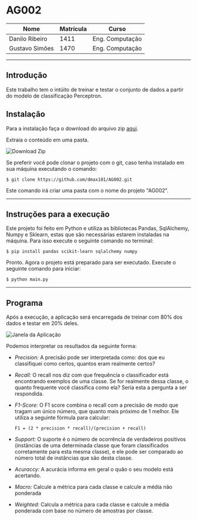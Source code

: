 # AG002

|Nome|Matrícula|Curso|
|---------|---------|---------|
|Danilo Ribeiro|1411|Eng. Computação|
|Gustavo Simões|1470|Eng. Computação|

---
## Introdução

Este trabalho tem o intúito de treinar e testar o conjunto de dados a partir do modelo de classificação Perceptron.

## Instalação

Para a instalação faça o download do arquivo zip [aqui](https://github.com/dmax101/AG002.git).

Extraia o conteúdo em uma pasta.

![Download Zip](/assets/zip.png)


Se preferir você pode clonar o projeto com o git, caso tenha instalado em sua máquina executando o comando:

```
$ git clone https://github.com/dmax101/AG002.git
```

Este comando irá criar uma pasta com o nome do projeto "AG002".

---
## Instruções para a execução
Este projeto foi feito em Python e utiliza as bibliotecas Pandas, SqlAlchemy, Numpy e Sklearn, estas que são necessárias estarem instaladas na máquina. Para isso execute o seguinte comando no terminal:

```
$ pip install pandas scikit-learn sqlalchemy numpy
```

Pronto. Agora o projeto está preparado para ser executado. Execute o seguinte comando para iniciar:

```
$ python main.py
```

---
## Programa
Após a execução, a aplicação será encarregada de treinar com 80% dos dados e testar em 20% deles.

![Janela da Aplicação](/assets/índice.jpeg)

Podemos interpretar os resultados da seguinte forma:

 - *Precision:* A precisão pode ser interpretada como: dos que eu classifiquei como certos, quantos eram realmente certos?
 - *Recall:* O recall nos diz com que frequência o classificador está encontrando exemplos de uma classe. Se for realmente dessa classe, o quanto frequente você classifica como ela? Seria esta a pergunta a ser respondida.
 - *F1-Score:* O F1 score combina o recall com a precisão de modo que tragam um único número, que quanto mais próximo de 1 melhor. Ele utiliza a seguinte fórmula para calcular:
      ```
      F1 = (2 * precision * recall)/(precision + recall)
      ```
 - *Support:* O suporte é o número de ocorrência de verdadeiros positivos (instâncias de uma determinada classe que foram classificados corretamente para esta mesma classe), e ele pode ser comparado ao número total de instâncias que são desta classe.

 - *Acuraccy:* A acurácia informa em geral o quão o seu modelo está acertando.
 - *Macro:* Calcule a métrica para cada classe e calcule a média não ponderada
 - *Weighted:* Calcula a métrica para cada classe e calcule a média ponderada com base no número de amostras por classe.
